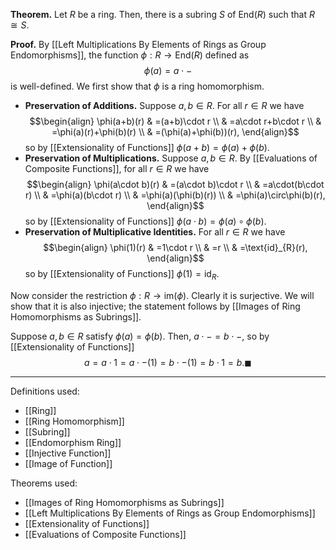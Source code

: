 **Theorem.** Let $R$ be a ring. Then, there is a subring $S$ of $\text{End}(R)$ such that $R\cong S$.

**Proof.** By [[Left Multiplications By Elements of Rings as Group Endomorphisms]], the function $\phi:R\to \text{End}(R)$ defined as $$\phi(a)=a\cdot-$$is well-defined. We first show that $\phi$ is a ring homomorphism.
- **Preservation of Additions.** Suppose $a,b\in R$. For all $r\in R$ we have $$\begin{align}
\phi(a+b)(r) & =(a+b)\cdot r \\
 & =a\cdot r+b\cdot r \\
 & =\phi(a)(r)+\phi(b)(r) \\
 & =(\phi(a)+\phi(b))(r),
\end{align}$$so by [[Extensionality of Functions]] $\phi(a+b)=\phi(a)+\phi(b)$.
- **Preservation of Multiplications.** Suppose $a,b\in R$. By [[Evaluations of Composite Functions]], for all $r\in R$ we have $$\begin{align}
\phi(a\cdot b)(r) & =(a\cdot b)\cdot r \\
 & =a\cdot(b\cdot r) \\
 & =\phi(a)(b\cdot r) \\
 & =\phi(a)(\phi(b)(r)) \\
 & =\phi(a)\circ\phi(b)(r),
\end{align}$$so by [[Extensionality of Functions]] $\phi(a\cdot b)=\phi(a)\circ\phi(b)$.
- **Preservation of Multiplicative Identities.** For all $r\in R$ we have $$\begin{align}
\phi(1)(r) & =1\cdot r \\
 & =r \\
 & =\text{id}_{R}(r),
\end{align}$$so by [[Extensionality of Functions]] $\phi(1)=\text{id}_{R}$.

Now consider the restriction $\phi:R\to \text{im}(\phi)$. Clearly it is surjective. We will show that it is also injective; the statement follows by [[Images of Ring Homomorphisms as Subrings]].

Suppose $a,b\in R$ satisfy $\phi(a)=\phi(b)$. Then, $a\cdot-=b\cdot-$, so by [[Extensionality of Functions]] $$a=a\cdot 1=a\cdot-(1)=b\cdot-(1)=b\cdot 1=b.\blacksquare$$
***
Definitions used:
- [[Ring]]
- [[Ring Homomorphism]]
- [[Subring]]
- [[Endomorphism Ring]]
- [[Injective Function]]
- [[Image of Function]]

Theorems used:
- [[Images of Ring Homomorphisms as Subrings]]
- [[Left Multiplications By Elements of Rings as Group Endomorphisms]]
- [[Extensionality of Functions]]
- [[Evaluations of Composite Functions]]